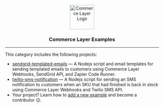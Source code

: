 <div align="center">
  <a href="https://commercelayer.io">
    <img src="https://data.commercelayer.app/assets/logos/glyph/black/commercelayer_glyph_black.svg" height="80" alt="Commerce Layer Logo">
  </a>
  <h3>Commerce Layer Examples</h3>
</div>

---

This category includes the following projects:

- [sendgrid-templated-emails](./sendgrid-templated-emails) — A Nodejs script and email templates for sending templated emails to customers using Commerce Layer Webhooks, SendGrid API, and Zapier Code Runner.
- [twilio-sms-notification](./twilio-sms-notification) — A Nodejs script for sending an SMS notification to customers when an SKU that had finished is back in stock using Commerce Layer Webhooks and Twilio SMS API.
- Your project? Learn how to [add a new example](https://github.com/commercelayer/examples/#adding-a-new-example) and become a contributor 😉.
